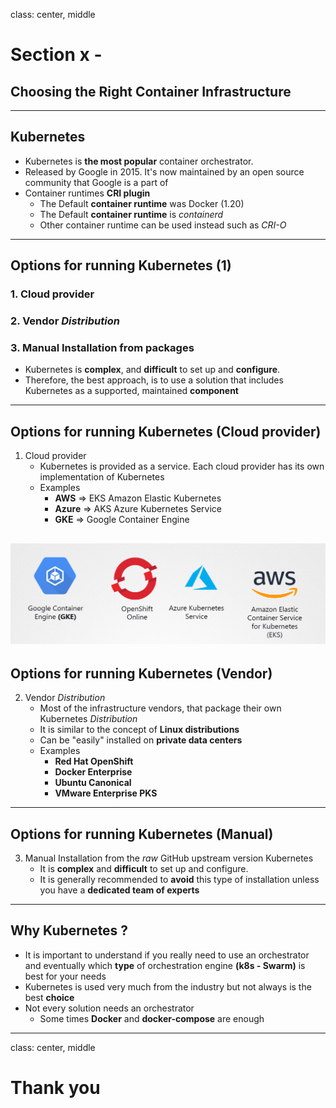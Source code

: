 class: center, middle
# Section x - 
## Choosing the Right Container Infrastructure

---

## Kubernetes  
 - Kubernetes is **the most popular** container orchestrator. 
 - Released by Google in 2015. It's now maintained by an open source community that Google is a part of
 - Container runtimes **CRI plugin**
    - The Default **container runtime** was Docker (1.20)
    - The Default **container runtime** is *containerd*
    - Other container runtime can be used instead such as *CRI-O*  

---

## Options for running Kubernetes (1)
 ### 1. Cloud provider
 ### 2. Vendor *Distribution*
 ### 3. Manual Installation from packages
 
 - Kubernetes is **complex**, and **difficult** to set up and **configure**. 
 - Therefore, the best approach, is to use a solution that includes Kubernetes as a supported, maintained **component**    

---

## Options for running Kubernetes (Cloud provider)
 1. Cloud provider
    - Kubernetes is provided as a service. Each cloud provider has its own implementation of Kubernetes
    - Examples 
        - **AWS**  => EKS Amazon Elastic Kubernetes
        - **Azure** => AKS Azure Kubernetes Service
        - **GKE** => Google Container Engine

![img_width_100](images/K_Sx_Options_for_running_Kubernetes_Cloud_provider.png)
---

## Options for running Kubernetes (Vendor)
 2. Vendor *Distribution*
    - Most of the infrastructure vendors, that package their own Kubernetes *Distribution*
    - It is similar to the concept of **Linux distributions**
    - Can be "easily" installed on **private data centers**  
    - Examples
        - **Red Hat OpenShift**
        - **Docker Enterprise**
        - **Ubuntu Canonical**
        - **VMware Enterprise PKS**

---

## Options for running Kubernetes (Manual)
 3. Manual Installation from the *raw* GitHub upstream version Kubernetes
    - It is **complex** and **difficult** to set up and configure. 
    - It is generally recommended to **avoid** this type of installation unless you have a **dedicated team of experts**

---

## Why Kubernetes ?
 - It is important to understand if you really need to use an orchestrator and eventually which **type** of orchestration engine **(k8s - Swarm)** is best for your needs
 - Kubernetes is used very much from the industry but not always is the best **choice** 
 - Not every solution needs an orchestrator 
    - Some times **Docker** and **docker-compose** are enough
    
---
class: center, middle
# Thank you  

